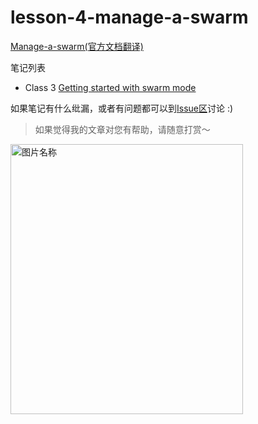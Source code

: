 lesson-4-manage-a-swarm
===
[Manage-a-swarm(官方文档翻译)](https://docs.docker.com/engine/swarm/)

笔记列表
- Class 3 [Getting started with swarm mode](notes/class-3-getting-started-with-swarm-mode/README.md)

如果笔记有什么纰漏，或者有问题都可以到[Issue区](https://github.com/errorlife/docker_learn/issues)讨论 :)

> 如果觉得我的文章对您有帮助，请随意打赏～

<img src="../../../res/wxmoney.jpg" width = "372" height = "432" alt="图片名称" align=center />
